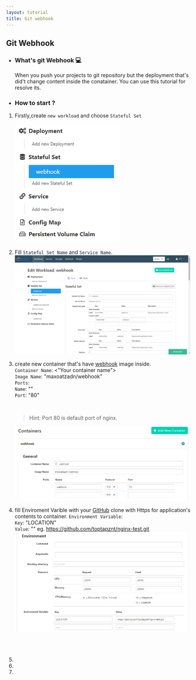 ```yaml
---
layout: tutorial
title: Git webhook
---
```

## Git Webhook

* ### What's git Webhook 💻

  When you push your projects to git repository but the deployment that's did't change content inside the conatainer. You can use this tutorial for resolve its.  

* ### How to start ?

 1. Firstly,create `new workload` and choose `Stateful Set` 
    <p align="left">
      <img src="/assets/git_webhook/statefull.png">
    </p>
    <!--![stateful_set](/assets/git_webhook/statefull.png)-->
 2. Fill `Stateful Set Name` and `Service Name`.
     <br>
     <img src="/assets/git_webhook/stateful2.png">
 3. create new container that's have [webhook](https://hub.docker.com/r/maxoatzadn/webhook) image inside.
    <br>
    `Container Name`: <"Your container name"> <br>
    `Image Name`: "maxoatzadn/webhook" <br>
    `Ports`:<br>
       `Name`: "<Name container port>"<br>
       `Port`: "80"
    
    <br>
    
    > Hint: Port 80 is default port of nginx.
    
    ![container1](/assets/git_webhook/container1.png)
 4. fill Enviroment Varible with your [GitHub](https://github.com/) clone with Https for application's contents to container.
     `Environment Variable`:<br>
        `Key`: "LOCATION"<br>
        `Value`: "<Your project on github>"
        eg. https://github.com/toptapznt/nginx-test.git
    <br>
    ![container2](/assets/git_webhook/container2.png)
  
    <br><br> 
    
 4. 
 
  
 3.
 4.
